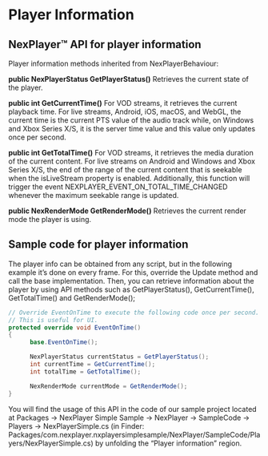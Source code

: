 # Player Information

## NexPlayer™ API for player information

Player information methods inherited from NexPlayerBehaviour:

**public NexPlayerStatus GetPlayerStatus()**
Retrieves the current state of the player.

**public int GetCurrentTime()**
For VOD streams, it retrieves the current playback time. 
For live streams, Android, iOS, macOS, and WebGL, the current time is the current PTS value of the audio track while, on Windows and Xbox Series X/S, it is the server time value and this value only updates once per second.

**public int GetTotalTime()**
For VOD streams, it retrieves the media duration of the current content. 
For live streams on Android and Windows and Xbox Series X/S, the end of the range of the current content that is seekable when the isLiveStream property is enabled. Additionally, this function will trigger the event NEXPLAYER_EVENT_ON_TOTAL_TIME_CHANGED whenever the maximum seekable range is updated.

**public NexRenderMode GetRenderMode()**
Retrieves the current render mode the player is using.

## Sample code for player information

The player info can be obtained from any script, but in the following example it’s done on every frame. For this, override the Update method and call the base implementation. Then, you can retrieve information about the player by using API methods such as GetPlayerStatus(), GetCurrentTime(), GetTotalTime() and GetRenderMode();

```csharp
// Override EventOnTime to execute the following code once per second.
// This is useful for UI.
protected override void EventOnTime()
{
      base.EventOnTime();

      NexPlayerStatus currentStatus = GetPlayerStatus();
      int currentTime = GetCurrentTime();
      int totalTime = GetTotalTime();

      NexRenderMode currentMode = GetRenderMode();
}
```

You will find the usage of this API in the code of our sample project located at Packages → NexPlayer Simple Sample → NexPlayer → SampleCode → Players → NexPlayerSimple.cs (in Finder: Packages/com.nexplayer.nxplayersimplesample/NexPlayer/SampleCode/Players/NexPlayerSimple.cs) by unfolding the “Player information” region.